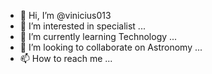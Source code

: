 - 👋 Hi, I’m @vinicius013
- 👀 I’m interested in specialist ...
- 🌱 I’m currently learning Technology  ...
- 💞️ I’m looking to collaborate on Astronomy  ...
- 📫 How to reach me ...

<!---
vinicius013/vinicius013 is a ✨ special ✨ repository because its `README.md` (this file) appears on your GitHub profile.
You can click the Preview link to take a look at your changes.
--->
